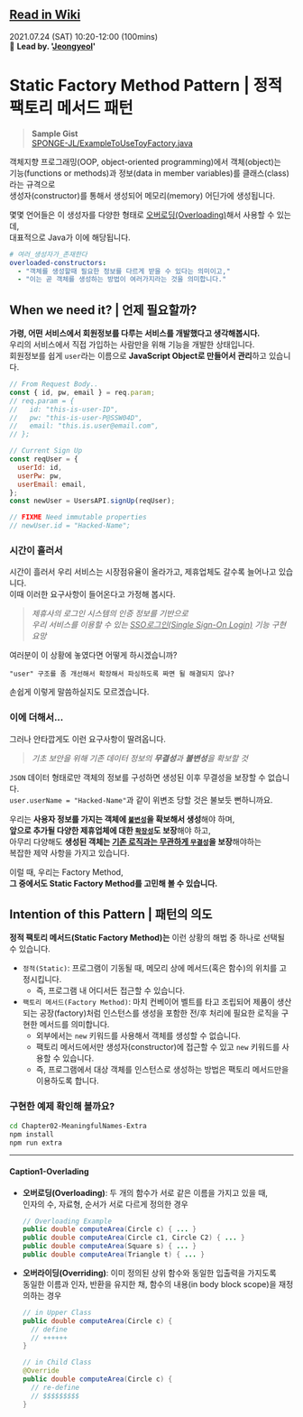 [Read in Wiki](https://github.com/SPONGE-JL/CrashLab-CleanCode/wiki/Chapter-02.-Meaningful-Names-Extra)
---

2021.07.24 (SAT) 10:20-12:00 (100mins)  
🚀 **Lead by. '[Jeongyeol](https://github.com/SPONGE-JL)'**

# Static Factory Method Pattern | 정적 팩토리 메서드 패턴

> **Sample Gist**  
> [SPONGE-JL/ExampleToUseToyFactory.java](https://gist.github.com/SPONGE-JL/e0035d7790afe00bdbb757479f0db392#file-exampletousetoyfactory-java-L11-L14)

객체지향 프로그래밍(OOP, object-oriented programming)에서 객체(object)는   
기능(functions or methods)과 정보(data in member variables)를 클래스(class)라는 규격으로  
생성자(constructor)를 통해서 생성되어 메모리(memory) 어딘가에 생성됩니다.

몇몇 언어들은 이 생성자를 다양한 형태로 [오버로딩(Overloading)](#caption1-overlading)해서 사용할 수 있는데,  
대표적으로 Java가 이에 해당됩니다.

```yaml
# 여러_생성자가_존재한다
overloaded-constructors:
  - "객체를 생성할때 필요한 정보를 다르게 받을 수 있다는 의미이고,"
  - "이는 곧 객체를 생성하는 방법이 여러가지라는 것을 의미합니다."
```

## When we need it? | 언제 필요할까?

**가령, 어떤 서비스에서 회원정보를 다루는 서비스를 개발했다고 생각해봅시다.**  
우리의 서비스에서 직접 가입하는 사람만을 위해 기능을 개발한 상태입니다.  
회원정보를 쉽게 `user`라는 이름으로 **JavaScript Object로 만들어서 관리**하고 있습니다.

```javascript
// From Request Body..
const { id, pw, email } = req.param;
// req.param = {
//   id: "this-is-user-ID",
//   pw: "this-is-user-P@SSW04D",
//   email: "this.is.user@email.com",
// };

// Current Sign Up
const reqUser = {
  userId: id,
  userPw: pw,
  userEmail: email,
};
const newUser = UsersAPI.signUp(reqUser);

// FIXME Need immutable properties
// newUser.id = "Hacked-Name";
```

### 시간이 흘러서

시간이 흘러서 우리 서비스는 시장점유율이 올라가고, 제휴업체도 갈수록 늘어나고 있습니다.  
이때 이러한 요구사항이 들어온다고 가정해 봅시다. 

> _제휴사의 로그인 시스템의 인증 정보를 기반으로_  
> _우리 서비스를 이용할 수 있는 <u>SSO로그인(Single Sign-On Login)</u> 기능 구현 요망_

여러분이 이 상황에 놓였다면 어떻게 하시겠습니까?

```plaintext
"user" 구조를 좀 개선해서 확장해서 파싱하도록 짜면 될 해결되지 않나?
```

손쉽게 이렇게 말씀하실지도 모르겠습니다.

### 이에 더해서...

그러나 안타깝게도 이런 요구사항이 딸려옵니다.

> _기초 보안을 위해 기존 데이터 정보의 **무결성**과 **불변성**을 확보할 것_

`JSON` 데이터 형태로만 객체의 정보를 구성하면 생성된 이후 무결성을 보장할 수 없습니다.  
`user.userName = "Hacked-Name"`과 같이 위변조 당할 것은 불보듯 뻔하니까요.

우리는 **사용자 정보를 가지는 객체에 <u>`불변성`</u>을 확보해서 생성**해야 하며,  
**앞으로 추가될 다양한 제휴업체에 대한 <u>`확장성`</u>도 보장**해야 하고,  
아무리 다양해도 **생성된 객체는 <u>기존 로직과는 무관하게 `무결성`</u>을 보장**해야하는  
복잡한 제약 사항을 가지고 있습니다.

이럴 때, 우리는 Factory Method,  
**그 중에서도 Static Factory Method를 고민해 볼 수 있습니다.**

## Intention of this Pattern | 패턴의 의도

**정적 팩토리 메서드(Static Factory Method)는** 이런 상황의 해법 중 하나로 선택될 수 있습니다.

- `정적(Static)`: 프로그램이 기동될 때, 메모리 상에 메서드(혹은 함수)의 위치를 고정시킵니다.
  - 즉, 프로그램 내 어디서든 접근할 수 있습니다.
- `팩토리 메서드(Factory Method)`: 마치 컨베이어 벨트를 타고 조립되어 제품이 생산되는 공장(factory)처럼 인스턴스를 생성을 포함한 전/후 처리에 필요한 로직을 구현한 메서드를 의미합니다.
  - 외부에서는 `new` 키워드를 사용해서 객체를 생성할 수 없습니다.
  - 팩토리 메서드에서만 생성자(constructor)에 접근할 수 있고 `new` 키워드를 사용할 수 있습니다.
  - 즉, 프로그램에서 대상 객체를 인스턴스로 생성하는 방법은 팩토리 메서드만을 이용하도록 합니다.

### 구현한 예제 확인해 볼까요?

```bash
cd Chapter02-MeaningfulNames-Extra
npm install
npm run extra
```

---

#### Caption1-Overlading

- **오버로딩(Overloading)**: 두 개의 함수가 서로 같은 이름을 가지고 있을 때,  
  인자의 수, 자료형, 순서가 서로 다르게 정의한 경우

    ```java
    // Overloading Example
    public double computeArea(Circle c) { ... }
    public double computeArea(Circle c1, Circle C2) { ... }
    public double computeArea(Square s) { ... }
    public double computeArea(Triangle t) { ... }
    ```

- **오버라이딩(Overriding)**: 이미 정의된 상위 함수와 동일한 입출력을 가지도록  
  동일한 이름과 인자, 반환을 유지한 채, 함수의 내용(in body block scope)을 재정의하는 경우
  
  ```java
  // in Upper Class
  public double computeArea(Circle c) {
    // define
    // ++++++
  }
  
  // in Child Class
  @Override
  public double computeArea(Circle c) {
    // re-define
    // $$$$$$$$$
  }
  ```
